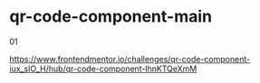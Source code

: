 # qr-code-component-main
01

https://www.frontendmentor.io/challenges/qr-code-component-iux_sIO_H/hub/qr-code-component-lhnKTQeXmM
